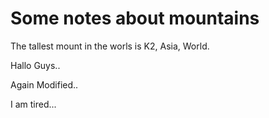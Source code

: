 Some notes about mountains
==========================

The tallest mount in the worls is K2, Asia, World.

Hallo Guys..

Again Modified..

I am tired...
